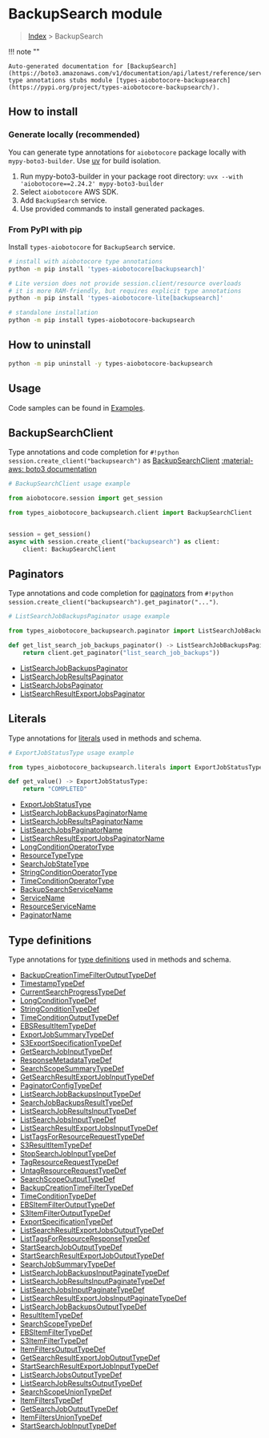 # BackupSearch module

> [Index](../README.md) > BackupSearch


!!! note ""

    Auto-generated documentation for [BackupSearch](https://boto3.amazonaws.com/v1/documentation/api/latest/reference/services/backupsearch.html#backupsearch)
    type annotations stubs module [types-aiobotocore-backupsearch](https://pypi.org/project/types-aiobotocore-backupsearch/).

## How to install

### Generate locally (recommended)

You can generate type annotations for `aiobotocore` package locally with `mypy-boto3-builder`.
Use [uv](https://docs.astral.sh/uv/getting-started/installation/) for build isolation.

1. Run mypy-boto3-builder in your package root directory: `uvx --with 'aiobotocore==2.24.2' mypy-boto3-builder`
1. Select `aiobotocore` AWS SDK.
1. Add `BackupSearch` service.
1. Use provided commands to install generated packages.



### From PyPI with pip

Install `types-aiobotocore` for `BackupSearch` service.

```bash
# install with aiobotocore type annotations
python -m pip install 'types-aiobotocore[backupsearch]'

# Lite version does not provide session.client/resource overloads
# it is more RAM-friendly, but requires explicit type annotations
python -m pip install 'types-aiobotocore-lite[backupsearch]'

# standalone installation
python -m pip install types-aiobotocore-backupsearch
```



## How to uninstall

```bash
python -m pip uninstall -y types-aiobotocore-backupsearch
```

## Usage

Code samples can be found in [Examples](./usage.md).

## BackupSearchClient

Type annotations and code completion for  `#!python session.create_client("backupsearch")` as [BackupSearchClient](./client.md)
[:material-aws: boto3 documentation](https://boto3.amazonaws.com/v1/documentation/api/latest/reference/services/backupsearch.html#BackupSearch.Client)

```python
# BackupSearchClient usage example

from aiobotocore.session import get_session

from types_aiobotocore_backupsearch.client import BackupSearchClient


session = get_session()
async with session.create_client("backupsearch") as client:
    client: BackupSearchClient
```


## Paginators

Type annotations and code completion for
[paginators](./paginators.md)
from `#!python session.create_client("backupsearch").get_paginator("...")`.

```python
# ListSearchJobBackupsPaginator usage example

from types_aiobotocore_backupsearch.paginator import ListSearchJobBackupsPaginator

def get_list_search_job_backups_paginator() -> ListSearchJobBackupsPaginator:
    return client.get_paginator("list_search_job_backups"))
```

- [ListSearchJobBackupsPaginator](./paginators.md#listsearchjobbackupspaginator)
- [ListSearchJobResultsPaginator](./paginators.md#listsearchjobresultspaginator)
- [ListSearchJobsPaginator](./paginators.md#listsearchjobspaginator)
- [ListSearchResultExportJobsPaginator](./paginators.md#listsearchresultexportjobspaginator)








## Literals

Type annotations for [literals](./literals.md) used in methods and schema.

```python
# ExportJobStatusType usage example

from types_aiobotocore_backupsearch.literals import ExportJobStatusType

def get_value() -> ExportJobStatusType:
    return "COMPLETED"
```

- [ExportJobStatusType](./literals.md#exportjobstatustype)
- [ListSearchJobBackupsPaginatorName](./literals.md#listsearchjobbackupspaginatorname)
- [ListSearchJobResultsPaginatorName](./literals.md#listsearchjobresultspaginatorname)
- [ListSearchJobsPaginatorName](./literals.md#listsearchjobspaginatorname)
- [ListSearchResultExportJobsPaginatorName](./literals.md#listsearchresultexportjobspaginatorname)
- [LongConditionOperatorType](./literals.md#longconditionoperatortype)
- [ResourceTypeType](./literals.md#resourcetypetype)
- [SearchJobStateType](./literals.md#searchjobstatetype)
- [StringConditionOperatorType](./literals.md#stringconditionoperatortype)
- [TimeConditionOperatorType](./literals.md#timeconditionoperatortype)
- [BackupSearchServiceName](./literals.md#backupsearchservicename)
- [ServiceName](./literals.md#servicename)
- [ResourceServiceName](./literals.md#resourceservicename)
- [PaginatorName](./literals.md#paginatorname)




## Type definitions

Type annotations for [type definitions](./type_defs.md) used in methods and schema.

- [BackupCreationTimeFilterOutputTypeDef](./type_defs.md#backupcreationtimefilteroutputtypedef)
- [TimestampTypeDef](./type_defs.md#timestamptypedef)
- [CurrentSearchProgressTypeDef](./type_defs.md#currentsearchprogresstypedef)
- [LongConditionTypeDef](./type_defs.md#longconditiontypedef)
- [StringConditionTypeDef](./type_defs.md#stringconditiontypedef)
- [TimeConditionOutputTypeDef](./type_defs.md#timeconditionoutputtypedef)
- [EBSResultItemTypeDef](./type_defs.md#ebsresultitemtypedef)
- [ExportJobSummaryTypeDef](./type_defs.md#exportjobsummarytypedef)
- [S3ExportSpecificationTypeDef](./type_defs.md#s3exportspecificationtypedef)
- [GetSearchJobInputTypeDef](./type_defs.md#getsearchjobinputtypedef)
- [ResponseMetadataTypeDef](./type_defs.md#responsemetadatatypedef)
- [SearchScopeSummaryTypeDef](./type_defs.md#searchscopesummarytypedef)
- [GetSearchResultExportJobInputTypeDef](./type_defs.md#getsearchresultexportjobinputtypedef)
- [PaginatorConfigTypeDef](./type_defs.md#paginatorconfigtypedef)
- [ListSearchJobBackupsInputTypeDef](./type_defs.md#listsearchjobbackupsinputtypedef)
- [SearchJobBackupsResultTypeDef](./type_defs.md#searchjobbackupsresulttypedef)
- [ListSearchJobResultsInputTypeDef](./type_defs.md#listsearchjobresultsinputtypedef)
- [ListSearchJobsInputTypeDef](./type_defs.md#listsearchjobsinputtypedef)
- [ListSearchResultExportJobsInputTypeDef](./type_defs.md#listsearchresultexportjobsinputtypedef)
- [ListTagsForResourceRequestTypeDef](./type_defs.md#listtagsforresourcerequesttypedef)
- [S3ResultItemTypeDef](./type_defs.md#s3resultitemtypedef)
- [StopSearchJobInputTypeDef](./type_defs.md#stopsearchjobinputtypedef)
- [TagResourceRequestTypeDef](./type_defs.md#tagresourcerequesttypedef)
- [UntagResourceRequestTypeDef](./type_defs.md#untagresourcerequesttypedef)
- [SearchScopeOutputTypeDef](./type_defs.md#searchscopeoutputtypedef)
- [BackupCreationTimeFilterTypeDef](./type_defs.md#backupcreationtimefiltertypedef)
- [TimeConditionTypeDef](./type_defs.md#timeconditiontypedef)
- [EBSItemFilterOutputTypeDef](./type_defs.md#ebsitemfilteroutputtypedef)
- [S3ItemFilterOutputTypeDef](./type_defs.md#s3itemfilteroutputtypedef)
- [ExportSpecificationTypeDef](./type_defs.md#exportspecificationtypedef)
- [ListSearchResultExportJobsOutputTypeDef](./type_defs.md#listsearchresultexportjobsoutputtypedef)
- [ListTagsForResourceResponseTypeDef](./type_defs.md#listtagsforresourceresponsetypedef)
- [StartSearchJobOutputTypeDef](./type_defs.md#startsearchjoboutputtypedef)
- [StartSearchResultExportJobOutputTypeDef](./type_defs.md#startsearchresultexportjoboutputtypedef)
- [SearchJobSummaryTypeDef](./type_defs.md#searchjobsummarytypedef)
- [ListSearchJobBackupsInputPaginateTypeDef](./type_defs.md#listsearchjobbackupsinputpaginatetypedef)
- [ListSearchJobResultsInputPaginateTypeDef](./type_defs.md#listsearchjobresultsinputpaginatetypedef)
- [ListSearchJobsInputPaginateTypeDef](./type_defs.md#listsearchjobsinputpaginatetypedef)
- [ListSearchResultExportJobsInputPaginateTypeDef](./type_defs.md#listsearchresultexportjobsinputpaginatetypedef)
- [ListSearchJobBackupsOutputTypeDef](./type_defs.md#listsearchjobbackupsoutputtypedef)
- [ResultItemTypeDef](./type_defs.md#resultitemtypedef)
- [SearchScopeTypeDef](./type_defs.md#searchscopetypedef)
- [EBSItemFilterTypeDef](./type_defs.md#ebsitemfiltertypedef)
- [S3ItemFilterTypeDef](./type_defs.md#s3itemfiltertypedef)
- [ItemFiltersOutputTypeDef](./type_defs.md#itemfiltersoutputtypedef)
- [GetSearchResultExportJobOutputTypeDef](./type_defs.md#getsearchresultexportjoboutputtypedef)
- [StartSearchResultExportJobInputTypeDef](./type_defs.md#startsearchresultexportjobinputtypedef)
- [ListSearchJobsOutputTypeDef](./type_defs.md#listsearchjobsoutputtypedef)
- [ListSearchJobResultsOutputTypeDef](./type_defs.md#listsearchjobresultsoutputtypedef)
- [SearchScopeUnionTypeDef](./type_defs.md#searchscopeuniontypedef)
- [ItemFiltersTypeDef](./type_defs.md#itemfilterstypedef)
- [GetSearchJobOutputTypeDef](./type_defs.md#getsearchjoboutputtypedef)
- [ItemFiltersUnionTypeDef](./type_defs.md#itemfiltersuniontypedef)
- [StartSearchJobInputTypeDef](./type_defs.md#startsearchjobinputtypedef)

